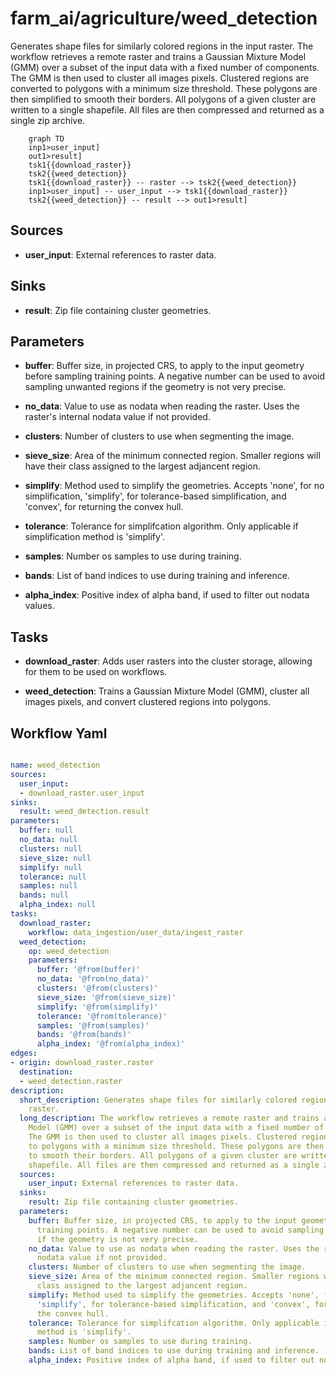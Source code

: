 # farm_ai/agriculture/weed_detection

Generates shape files for similarly colored regions in the input raster. The workflow retrieves a remote raster and trains a Gaussian Mixture Model (GMM) over a subset of the input data with a fixed number of components. The GMM is then used to cluster all images pixels. Clustered regions are converted to polygons with a minimum size threshold. These polygons are then simplified to smooth their borders. All polygons of a given cluster are written to a single shapefile. All files are then compressed and returned as a single zip archive.

```{mermaid}
    graph TD
    inp1>user_input]
    out1>result]
    tsk1{{download_raster}}
    tsk2{{weed_detection}}
    tsk1{{download_raster}} -- raster --> tsk2{{weed_detection}}
    inp1>user_input] -- user_input --> tsk1{{download_raster}}
    tsk2{{weed_detection}} -- result --> out1>result]
```

## Sources

- **user_input**: External references to raster data.

## Sinks

- **result**: Zip file containing cluster geometries.

## Parameters

- **buffer**: Buffer size, in projected CRS, to apply to the input geometry before sampling training points. A negative number can be used to avoid sampling unwanted regions if the geometry is not very precise.

- **no_data**: Value to use as nodata when reading the raster. Uses the raster's internal nodata value if not provided.

- **clusters**: Number of clusters to use when segmenting the image.

- **sieve_size**: Area of the minimum connected region. Smaller regions will have their class assigned to the largest adjancent region.

- **simplify**: Method used to simplify the geometries. Accepts 'none', for no simplification, 'simplify', for tolerance-based simplification, and 'convex', for returning the convex hull.

- **tolerance**: Tolerance for simplifcation algorithm. Only applicable if simplification method is 'simplify'.

- **samples**: Number os samples to use during training.

- **bands**: List of band indices to use during training and inference.

- **alpha_index**: Positive index of alpha band, if used to filter out nodata values.

## Tasks

- **download_raster**: Adds user rasters into the cluster storage, allowing for them to be used on workflows.

- **weed_detection**: Trains a Gaussian Mixture Model (GMM), cluster all images pixels, and convert clustered regions into polygons.

## Workflow Yaml

```yaml

name: weed_detection
sources:
  user_input:
  - download_raster.user_input
sinks:
  result: weed_detection.result
parameters:
  buffer: null
  no_data: null
  clusters: null
  sieve_size: null
  simplify: null
  tolerance: null
  samples: null
  bands: null
  alpha_index: null
tasks:
  download_raster:
    workflow: data_ingestion/user_data/ingest_raster
  weed_detection:
    op: weed_detection
    parameters:
      buffer: '@from(buffer)'
      no_data: '@from(no_data)'
      clusters: '@from(clusters)'
      sieve_size: '@from(sieve_size)'
      simplify: '@from(simplify)'
      tolerance: '@from(tolerance)'
      samples: '@from(samples)'
      bands: '@from(bands)'
      alpha_index: '@from(alpha_index)'
edges:
- origin: download_raster.raster
  destination:
  - weed_detection.raster
description:
  short_description: Generates shape files for similarly colored regions in the input
    raster.
  long_description: The workflow retrieves a remote raster and trains a Gaussian Mixture
    Model (GMM) over a subset of the input data with a fixed number of components.
    The GMM is then used to cluster all images pixels. Clustered regions are converted
    to polygons with a minimum size threshold. These polygons are then simplified
    to smooth their borders. All polygons of a given cluster are written to a single
    shapefile. All files are then compressed and returned as a single zip archive.
  sources:
    user_input: External references to raster data.
  sinks:
    result: Zip file containing cluster geometries.
  parameters:
    buffer: Buffer size, in projected CRS, to apply to the input geometry before sampling
      training points. A negative number can be used to avoid sampling unwanted regions
      if the geometry is not very precise.
    no_data: Value to use as nodata when reading the raster. Uses the raster's internal
      nodata value if not provided.
    clusters: Number of clusters to use when segmenting the image.
    sieve_size: Area of the minimum connected region. Smaller regions will have their
      class assigned to the largest adjancent region.
    simplify: Method used to simplify the geometries. Accepts 'none', for no simplification,
      'simplify', for tolerance-based simplification, and 'convex', for returning
      the convex hull.
    tolerance: Tolerance for simplifcation algorithm. Only applicable if simplification
      method is 'simplify'.
    samples: Number os samples to use during training.
    bands: List of band indices to use during training and inference.
    alpha_index: Positive index of alpha band, if used to filter out nodata values.


```